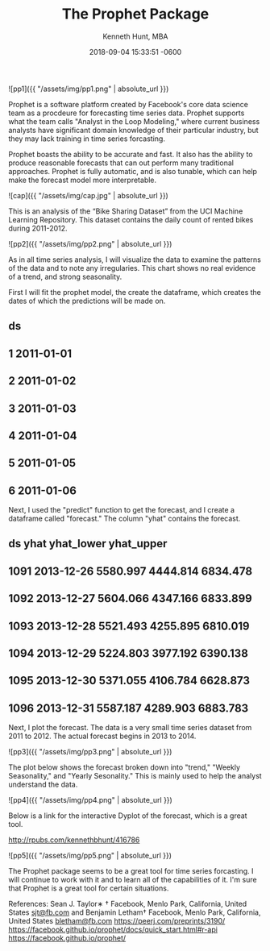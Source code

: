 ﻿---
layout: post
title:  "The Prophet Package"
date:   2018-09-04 15:33:51 -0600
author: "Kenneth Hunt, MBA"
image: me3.JPG
---

![pp1]({{ "/assets/img/pp1.png" | absolute_url }})

Prophet is a software platform created by Facebook's core data science team as a procdeure for 
forecasting time series data. Prophet supports what the team calls "Analyst in the Loop Modeling,"
where current business analysts have significant domain knowledge of their particular industry, but 
they may lack training in time series forcasting. 

Prophet boasts the ability to be accurate and fast. It also has the ability to produce reasonable 
forecasts that can out perform many traditional approaches. Prophet is fully automatic, and is also 
tunable, which can help make the forecast model more interpretable.

![cap]({{ "/assets/img/cap.jpg" | absolute_url }})

This is an analysis of the “Bike Sharing Dataset” from the UCI Machine Learning Repository. This dataset
contains the daily count of rented bikes during 2011-2012.

![pp2]({{ "/assets/img/pp2.png" | absolute_url }})

As in all time series analysis, I will visualize the data to examine the patterns of the data and to note 
any irregularies. This chart shows no real evidence of a trend, and strong seasonality.

First I will fit the prophet model, the create the dataframe, which creates the dates of which the predictions
 will be made on. 


##           ds
## 1 2011-01-01
## 2 2011-01-02
## 3 2011-01-03
## 4 2011-01-04
## 5 2011-01-05
## 6 2011-01-06
		
	
Next, I used the "predict" function to get the forecast, and I create a dataframe called "forecast." The column 
"yhat" contains the forecast. 



##              ds     yhat yhat_lower yhat_upper
## 1091 2013-12-26 5580.997   4444.814   6834.478
## 1092 2013-12-27 5604.066   4347.166   6833.899
## 1093 2013-12-28 5521.493   4255.895   6810.019
## 1094 2013-12-29 5224.803   3977.192   6390.138
## 1095 2013-12-30 5371.055   4106.784   6628.873
## 1096 2013-12-31 5587.187   4289.903   6883.783


Next, I plot the forecast. The data is a very small time series dataset from 2011 to 2012. The actual forecast
begins in 2013 to 2014.

![pp3]({{ "/assets/img/pp3.png" | absolute_url }})

The plot below shows the forecast broken down into "trend," "Weekly Seasonality," and "Yearly Sesonality." This
is mainly used to help the analyst understand the data. 

![pp4]({{ "/assets/img/pp4.png" | absolute_url }})

Below is a link for the interactive Dyplot of the forecast, which is a great tool. 

http://rpubs.com/kennethbhunt/416786

![pp5]({{ "/assets/img/pp5.png" | absolute_url }})

The Prophet package seems to be a great tool for time series forcasting. I will continue to work with it and to learn all of the 
capabilities of it. I'm sure that Prophet is a great tool for certain situations. 









<!-- Global site tag (gtag.js) - Google Analytics -->
<script async src="https://www.googletagmanager.com/gtag/js?id=UA-125151167-1"></script>
<script>
  window.dataLayer = window.dataLayer || [];
  function gtag(){dataLayer.push(arguments);}
  gtag('js', new Date());

  gtag('config', 'UA-125151167-1');
</script>











References:
Sean J. Taylor∗
†
Facebook, Menlo Park, California, United States
sjt@fb.com
and
Benjamin Letham†
Facebook, Menlo Park, California, United States
bletham@fb.com
https://peerj.com/preprints/3190/
https://facebook.github.io/prophet/docs/quick_start.html#r-api
https://facebook.github.io/prophet/





 





